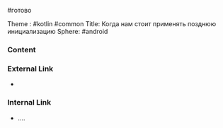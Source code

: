 #готово 

Theme : #kotlin #common 
Title: Когда нам стоит применять позднюю инициализацию
Sphere: #android 

### Content



### External Link

- 

### Internal Link

- ....